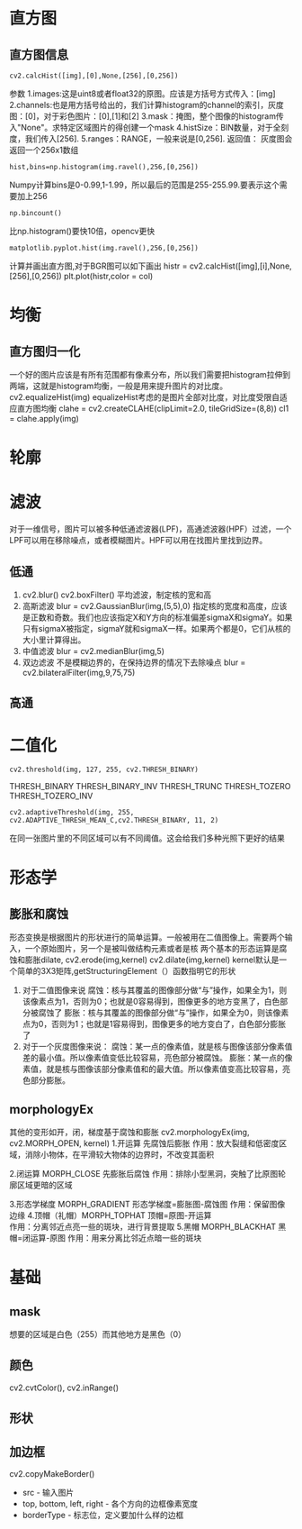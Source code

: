 # 直方图
## 直方图信息
    cv2.calcHist([img],[0],None,[256],[0,256])
参数
1.images:这是uint8或者float32的原图。应该是方括号方式传入：[img]
2.channels:也是用方括号给出的，我们计算histogram的channel的索引，灰度图：[0]，对于彩色图片：[0],[1]和[2]
3.mask：掩图，整个图像的histogram传入"None"。求特定区域图片的得创建一个mask
4.histSize：BIN数量，对于全刻度，我们传入[256].
5.ranges：RANGE，一般来说是[0,256].
返回值： 灰度图会返回一个256x1数组

    hist,bins=np.histogram(img.ravel(),256,[0,256])
Numpy计算bins是0-0.99,1-1.99，所以最后的范围是255-255.99.要表示这个需要加上256

    np.bincount()
比np.histogram()要快10倍，opencv更快

    matplotlib.pyplot.hist(img.ravel(),256,[0,256])
计算并画出直方图,对于BGR图可以如下画出
    histr = cv2.calcHist([img],[i],None,[256],[0,256])
    plt.plot(histr,color = col)

# 均衡
## 直方图归一化
一个好的图片应该是有所有范围都有像素分布，所以我们需要把histogram拉伸到两端，这就是histogram均衡，一般是用来提升图片的对比度。
    cv2.equalizeHist(img)
equalizeHist考虑的是图片全部对比度，对比度受限自适应直方图均衡
    clahe = cv2.createCLAHE(clipLimit=2.0, tileGridSize=(8,8))
    cl1 = clahe.apply(img)

# 轮廓


# 滤波
对于一维信号，图片可以被多种低通滤波器(LPF)，高通滤波器(HPF）过滤，一个LPF可以用在移除噪点，或者模糊图片。HPF可以用在找图片里找到边界。
## 低通
1. cv2.blur() cv2.boxFilter()
平均滤波，制定核的宽和高
2. 高斯滤波
blur = cv2.GaussianBlur(img,(5,5),0)
指定核的宽度和高度，应该是正数和奇数。我们也应该指定X和Y方向的标准偏差sigmaX和sigmaY。如果只有sigmaX被指定，sigmaY就和sigmaX一样。如果两个都是0，它们从核的大小里计算得出。
3. 中值滤波
blur = cv2.medianBlur(img,5)
4. 双边滤波
不是模糊边界的，在保持边界的情况下去除噪点
blur = cv2.bilateralFilter(img,9,75,75)

## 高通


# 二值化
    cv2.threshold(img, 127, 255, cv2.THRESH_BINARY)
THRESH_BINARY THRESH_BINARY_INV THRESH_TRUNC THRESH_TOZERO THRESH_TOZERO_INV

    cv2.adaptiveThreshold(img, 255, cv2.ADAPTIVE_THRESH_MEAN_C,cv2.THRESH_BINARY, 11, 2)
在同一张图片里的不同区域可以有不同阈值。这会给我们多种光照下更好的结果

# 形态学
## 膨胀和腐蚀
形态变换是根据图片的形状进行的简单运算。一般被用在二值图像上。需要两个输入，一个原始图片，另一个是被叫做结构元素或者是核
两个基本的形态运算是腐蚀和膨胀dilate, 
cv2.erode(img,kernel)
cv2.dilate(img,kernel)
kernel默认是一个简单的3X3矩阵,getStructuringElement（）函数指明它的形状
1. 对于二值图像来说
腐蚀：核与其覆盖的图像部分做“与”操作，如果全为1，则该像素点为1，否则为0；也就是0容易得到，图像更多的地方变黑了，白色部分被腐蚀了
膨胀：核与其覆盖的图像部分做“与”操作，如果全为0，则该像素点为0，否则为1；也就是1容易得到，图像更多的地方变白了，白色部分膨胀了
2. 对于一个灰度图像来说：
腐蚀：某一点的像素值，就是核与图像该部分像素值差的最小值。所以像素值变低比较容易，亮色部分被腐蚀。
膨胀：某一点的像素值，就是核与图像该部分像素值和的最大值。所以像素值变高比较容易，亮色部分膨胀。

## morphologyEx
其他的变形如开，闭，梯度基于腐蚀和膨胀
cv2.morphologyEx(img, cv2.MORPH_OPEN, kernel)
1.开运算 先腐蚀后膨胀
作用：放大裂缝和低密度区域，消除小物体，在平滑较大物体的边界时，不改变其面积

2.闭运算 MORPH_CLOSE 先膨胀后腐蚀
作用：排除小型黑洞，突触了比原图轮廓区域更暗的区域

3.形态学梯度 MORPH_GRADIENT   形态学梯度=膨胀图-腐蚀图 
作用：保留图像边缘
4.顶帽（礼帽）MORPH_TOPHAT 顶帽=原图-开运算    
作用：分离邻近点亮一些的斑块，进行背景提取
5.黑帽 MORPH_BLACKHAT  黑帽=闭运算-原图 
作用：用来分离比邻近点暗一些的斑块

# 基础
## mask
想要的区域是白色（255）而其他地方是黑色（0）

## 颜色
cv2.cvtColor(), cv2.inRange()

## 形状

## 加边框
cv2.copyMakeBorder()
* src - 输入图片
* top, bottom, left, right - 各个方向的边框像素宽度
* borderType - 标志位，定义要加什么样的边框

